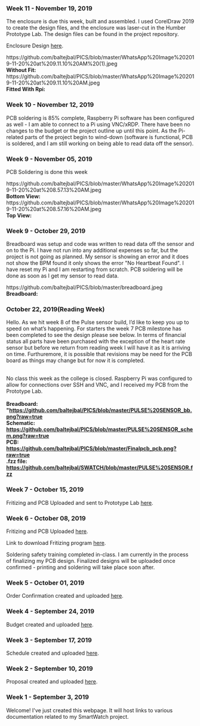 <html>
  <head></head>
  <body>
    <h3 id="November-19-2019-Week-11">Week 11 - November 19, 2019</h3>
    <p>The enclosure is due this week, built and assembled. I used CorelDraw 2019 to create the design files, and the enclosure was laser-cut in the Humber Prototype Lab. The design files can be found in the project repository.</p>
    <p><p> Enclosure Design <a href="https://github.com/baltejbal/SWATCH/blob/master/Enclosure_CorelDraw.cdr">here</a>.</p>
    https://github.com/baltejbal/PICS/blob/master/WhatsApp%20Image%202019-11-20%20at%209.11.10%20AM%20(1).jpeg<br><b>Without Fit:</b>
  <br>https://github.com/baltejbal/PICS/blob/master/WhatsApp%20Image%202019-11-20%20at%209.11.10%20AM.jpeg<br><b>Fitted With Rpi:</b> 
    <h3 id="November-12-2019-Week-10">Week 10 - November 12, 2019</h3>
    <p>PCB soldering is 85% complete, Raspberry Pi software has been configured as well - I am able to connect to a Pi using VNC/xRDP.
There have been no changes to the budget or the project outline up until this point. As the Pi-related parts of the project begin to wind-down (software is functional, PCB is soldered, and I am still working on being able to read data off the sensor).</p>
    <h3 id="November-05-2019-Week-9">Week 9 - November 05, 2019</h3>
    <p>PCB Solidering is done this week</p>
  https://github.com/baltejbal/PICS/blob/master/WhatsApp%20Image%202019-11-20%20at%208.57.13%20AM.jpeg<br><b>Bottom View:</b>
  <br>https://github.com/baltejbal/PICS/blob/master/WhatsApp%20Image%202019-11-20%20at%208.57.16%20AM.jpeg<br><b>Top View:</b>
    <h3 id="October-29-2019-Week-8">Week 9 - October 29, 2019</h3>
    <p>Breadboard was setup and code was written to read data off the sensor and on to the Pi. I have not run into any additional   expenses so far, but the project is not going as planned. My sensor is showing an error and it does not show the BPM found it only shows the error "No Heartbeat Found". I have reset my Pi and I am restarting from scratch. PCB soldering will be done as soon as I get my sensor to read data.</p>
        https://github.com/baltejbal/PICS/blob/master/breadboard.jpeg<br><b>Breadboard:</b>
    <h3 id="October-22-2019-Week-8">October 22, 2019(Reading Week)</h3>
    <p> Hello. As we hit week 8 of the Pulse sensor build, I’d like to keep you up to speed on what’s happening. For starters the week 7 PCB milestone has been completed to see the design please see below. In terms of financial status all parts have been purchased with the exception of the heart rate sensor but before we return from reading week I will have it as it is arriving on time. Furthuremore, it is possible that revisions may be need for the PCB board as things may change but for now it is completed. </br></br>
      
No class this week as the college is closed. Raspberry Pi was configured to allow for connections over SSH and VNC, and I received my PCB from the Prototype Lab.<b><br><br><b>Breadboard:</b><br> "https://github.com/baltejbal/PICS/blob/master/PULSE%20SENSOR_bb.png?raw=true<br><b>Schematic:</b> <br>https://github.com/baltejbal/PICS/blob/master/PULSE%20SENSOR_schem.png?raw=true<br><b>PCB:</b><br>https://github.com/baltejbal/PICS/blob/master/Finalpcb_pcb.png?raw=true<br><b>.fzz file:</b><br>https://github.com/baltejbal/SWATCH/blob/master/PULSE%20SENSOR.fzz</b>
    <h3 id="October-15-2019-Week-7">Week 7 - October 15, 2019</h3>
    <p> Fritizing and PCB Uploaded and sent to Prototype Lab <a
     href="https://github.com/baltejbal/PICS/blob/master/Finalpcb_pcb.png">here</a>.</p>
    <h3 id="October-08-2019-week-6">Week 6 - October 08, 2019</h3> 
    <p>Fritizing and PCB Uploaded <a                  
    href="https://github.com/baltejbal/SWATCH/blob/master/PULSE%20SENSOR.fzz">here</a>.</p>
    <p>Link to download Fritizing program <a     
    href="https://fritzing.org/download/">here</a>.</p>
    <p>Soldering safety training completed in-class. I am currently in the process of finalizing my PCB design. Finalized designs will be        uploaded once confirmed - printing and soldering will take place soon after.</p>
    <h3 id="October-01-2019-week-5">Week 5 - October 01, 2019</h3> 
    <p>Order Confirmation created and uploaded <a href="https://github.com/baltejbal/SWATCH/blob/master/ORDER%20CONFIRMATION.docx">here</a>.</p>
    <h3 id="september-24-2019-week-4">Week 4 - September 24, 2019</h3>
    <p>Budget created and uploaded <a href="https://github.com/baltejbal/SWATCH/blob/master/budget.xlsx">here</a>.</p>
    <h3 id="september-17-2019-week-3">Week 3 - September 17, 2019</h3>
    <p>Schedule created and uploaded <a href="https://github.com/baltejbal/SWATCH/blob/master/ProjectTimeLine.mpp">here</a>.</p>
    <h3 id="september-10-2019-week-2">Week 2 - September 10, 2019</h3>
    <p>Proposal created and uploaded <a href="https://github.com/baltejbal/SWATCH/blob/master/ProposalContentStudentNameRev03.xlsx">here</a>.</p>
    <h3 id="september-03-2019-week-1">Week 1 - September 3, 2019</h3>
    <p>Welcome! I've just created this webpage. It will host links to various documentation related to my SmartWatch project.</p>
  </body>
</html>
